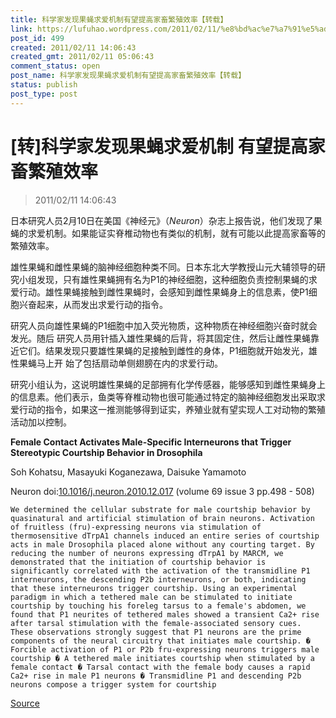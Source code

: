 ```yaml
---
title: 科学家发现果蝇求爱机制有望提高家畜繁殖效率【转载】
link: https://lufuhao.wordpress.com/2011/02/11/%e8%bd%ac%e7%a7%91%e5%ad%a6%e5%ae%b6%e5%8f%91%e7%8e%b0%e6%9e%9c%e8%9d%87%e6%b1%82%e7%88%b1%e6%9c%ba%e5%88%b6-%e6%9c%89%e6%9c%9b%e6%8f%90%e9%ab%98%e5%ae%b6%e7%95%9c%e7%b9%81%e6%ae%96%e6%95%88/
post_id: 499
created: 2011/02/11 14:06:43
created_gmt: 2011/02/11 05:06:43
comment_status: open
post_name: 科学家发现果蝇求爱机制有望提高家畜繁殖效率【转载】
status: publish
post_type: post
---
```


# [转]科学家发现果蝇求爱机制 有望提高家畜繁殖效率

> 2011/02/11 14:06:43

 

日本研究人员2月10日在美国《神经元》（_Neuron_）杂志上报告说，他们发现了果蝇的求爱机制。如果能证实脊椎动物也有类似的机制，就有可能以此提高家畜等的繁殖效率。

雄性果蝇和雌性果蝇的脑神经细胞种类不同。日本东北大学教授山元大辅领导的研究小组发现，只有雄性果蝇拥有名为P1的神经细胞，这种细胞负责控制果蝇的求爱行动。雄性果蝇接触到雌性果蝇时，会感知到雌性果蝇身上的信息素，使P1细胞兴奋起来，从而发出求爱行动的指令。

研究人员向雄性果蝇的P1细胞中加入荧光物质，这种物质在神经细胞兴奋时就会发光。随后 研究人员用针插入雄性果蝇的后背，将其固定住，然后让雌性果蝇靠近它们。结果发现只要雄性果蝇的足接触到雌性的身体，P1细胞就开始发光，雄性果蝇马上开 始了包括扇动单侧翅膀在内的求爱行动。

研究小组认为，这说明雄性果蝇的足部拥有化学传感器，能够感知到雌性果蝇身上的信息素。他们表示，鱼类等脊椎动物也很可能通过特定的脑神经细胞发出采取求爱行动的指令，如果这一推测能够得到证实，养殖业就有望实现人工对动物的繁殖活动加以控制。

 
    
**Female Contact Activates Male-Specific Interneurons that Trigger Stereotypic Courtship Behavior in Drosophila**
    
Soh Kohatsu, Masayuki Koganezawa, Daisuke Yamamoto
    
Neuron doi:[10.1016/j.neuron.2010.12.017](http://doi.org/10.1016/j.neuron.2010.12.017) (volume 69 issue 3 pp.498 - 508) 
    
    We determined the cellular substrate for male courtship behavior by quasinatural and artificial stimulation of brain neurons. Activation of fruitless (fru)-expressing neurons via stimulation of thermosensitive dTrpA1 channels induced an entire series of courtship acts in male Drosophila placed alone without any courting target. By reducing the number of neurons expressing dTrpA1 by MARCM, we demonstrated that the initiation of courtship behavior is significantly correlated with the activation of the transmidline P1 interneurons, the descending P2b interneurons, or both, indicating that these interneurons trigger courtship. Using an experimental paradigm in which a tethered male can be stimulated to initiate courtship by touching his foreleg tarsus to a female's abdomen, we found that P1 neurites of tethered males showed a transient Ca2+ rise after tarsal stimulation with the female-associated sensory cues. These observations strongly suggest that P1 neurons are the prime components of the neural circuitry that initiates male courtship. � Forcible activation of P1 or P2b fru-expressing neurons triggers male courtship � A tethered male initiates courtship when stimulated by a female contact � Tarsal contact with the female body causes a rapid Ca2+ rise in male P1 neurons � Transmidline P1 and descending P2b neurons compose a trigger system for courtship

[Source](http://news.sciencenet.cn/htmlnews/2011/2/243732.shtm?id=243732)
